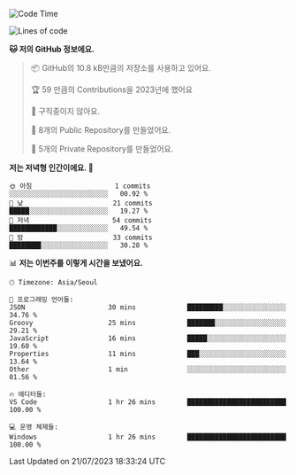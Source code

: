   <!--START_SECTION:waka-->
![Code Time](http://img.shields.io/badge/Code%20Time-141%20hrs%207%20mins-blue)

![Lines of code](https://img.shields.io/badge/%EC%A0%80%EB%8A%94%20%EC%97%AC%ED%83%9C%EA%B9%8C%EC%A7%80%20-73.2%20thousand%20%EC%A4%84%EC%9D%98%20%EC%BD%94%EB%93%9C%EB%A5%BC%20%EC%9E%91%EC%84%B1%ED%96%88%EC%96%B4%EC%9A%94.-blue)

**🐱 저의 GitHub 정보에요.** 

> 📦 GitHub의 10.8 kB만큼의 저장소를 사용하고 있어요. 
 > 
> 🏆 59 만큼의 Contributions을 2023년에 했어요
 > 
> 🚫 구직중이지 않아요.
 > 
> 📜 8개의 Public Repository를 만들었어요. 
 > 
> 🔑 5개의 Private Repository를 만들었어요. 
 > 
**저는 저녁형 인간이에요. 🦉** 

```text
🌞 아침                     1 commits           ░░░░░░░░░░░░░░░░░░░░░░░░░   00.92 % 
🌆 낮　                     21 commits          █████░░░░░░░░░░░░░░░░░░░░   19.27 % 
🌃 저녁                     54 commits          ████████████░░░░░░░░░░░░░   49.54 % 
🌙 밤　                     33 commits          ████████░░░░░░░░░░░░░░░░░   30.28 % 
```


📊 **저는 이번주를 이렇게 시간을 보냈어요.** 

```text
🕑︎ Timezone: Asia/Seoul

💬 프로그래밍 언어들: 
JSON                     30 mins             █████████░░░░░░░░░░░░░░░░   34.76 % 
Groovy                   25 mins             ███████░░░░░░░░░░░░░░░░░░   29.21 % 
JavaScript               16 mins             █████░░░░░░░░░░░░░░░░░░░░   19.60 % 
Properties               11 mins             ███░░░░░░░░░░░░░░░░░░░░░░   13.64 % 
Other                    1 min               ░░░░░░░░░░░░░░░░░░░░░░░░░   01.56 % 

🔥 에디터들: 
VS Code                  1 hr 26 mins        █████████████████████████   100.00 % 

💻 운영 체제들: 
Windows                  1 hr 26 mins        █████████████████████████   100.00 % 
```


 Last Updated on 21/07/2023 18:33:24 UTC
<!--END_SECTION:waka-->
